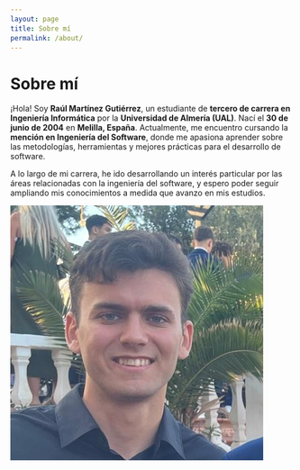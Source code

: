 ```yaml
---
layout: page
title: Sobre mí
permalink: /about/
---
```


# Sobre mí

¡Hola! Soy **Raúl Martínez Gutiérrez**, un estudiante de **tercero de carrera en Ingeniería Informática** por la **Universidad de Almería (UAL)**. Nací el **30 de junio de 2004** en **Melilla, España**. Actualmente, me encuentro cursando la **mención en Ingeniería del Software**, donde me apasiona aprender sobre las metodologías, herramientas y mejores prácticas para el desarrollo de software.

A lo largo de mi carrera, he ido desarrollando un interés particular por las áreas relacionadas con la ingeniería del software, y espero poder seguir ampliando mis conocimientos a medida que avanzo en mis estudios.

<!-- Aquí puedes poner tu foto -->
![Foto de Raúl Martínez Gutiérrez](img/raul2.jpg)


